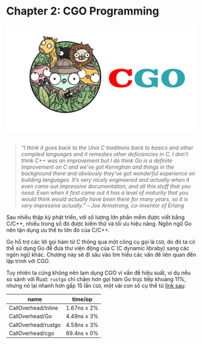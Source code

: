 # Chapter 2: CGO Programming

<div align="center">
	<img src="../images/ch2.png">
	<br/>
	<span align="center">
		<i></i>
	</span>
</div>
<br/>

>*“I think it goes back to the Unix C traditions back to basics and other compiled languages and it remedies other deficiencies in C, I don’t think C++ was an improvement but I do think Go is a definite improvement on C and we’ve got Kernighan and things in the background there and obviously they’ve got wonderful experience on building languages. It’s very nicely engineered and actually when it even came out impressive documentation, and all this stuff that you need. Even when it first came out it has a level of maturity that you would think would actually have been there for many years, so it is very impressive actually.” – Joe Armstrong, co-inventor of Erlang*

Sau nhiều thập kỷ phát triển, với số lượng lớn phần mềm được viết bằng C/C++, nhiều trong số đó được kiểm thử và tối ưu hiệu năng. Ngôn ngữ Go nên tận dụng ưu thế to lớn đó của C/C++.

Go hỗ trợ các lời gọi hàm từ C thông qua một công cụ gọi là `CGO`, do đó ta có thể sử dụng Go để đưa thư viện động của C (C dynamic libraby) sang các ngôn ngữ khác. Chương này sẽ đi sâu vào tìm hiểu các vấn đề liên quan đến lập trình với CGO.

Tuy nhiên ta cũng không nên lạm dụng CGO vì vấn đề hiệu suất, ví dụ nếu so sánh với Rust: `rustgo` chỉ chậm hơn gọi hàm Go trực tiếp khoảng 11%, nhưng nó lại nhanh hơn gấp 15 lần `CGO`, một vài con số cụ thể từ [link sau](https://blog.filippo.io/rustgo/):

name|        time/op
--- | ---
CallOverhead/Inline | 1.67ns ± 2%
CallOverhead/Go     | 4.49ns ± 3%
CallOverhead/rustgo | 4.58ns ± 3%
CallOverhead/cgo    | 69.4ns ± 0%

